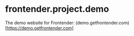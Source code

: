 # frontender.project.demo
The demo website for Frontender: (demo.getfrontender.com)[https://demo.getfrontender.com]
